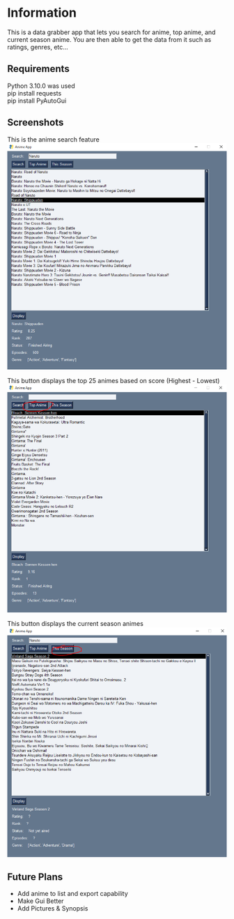 # Information
This is a data grabber app that lets you search for anime, top anime, and current season anime. You are then able to get the data from it such as ratings, genres, etc...

## Requirements
Python 3.10.0 was used  
pip install requests  
pip install PyAutoGui

## Screenshots
This is the anime search feature
![alt text](https://github.com/khoawack/Anime-Info/blob/main/ScreenShots/Test2.PNG)

This button displays the top 25 animes based on score (Highest - Lowest)
![alt text](https://github.com/khoawack/Anime-Info/blob/main/ScreenShots/Test1.PNG)

This button displays the current season animes
![alt text](https://github.com/khoawack/Anime-Info/blob/main/ScreenShots/Test3.PNG)

## Future Plans
- Add anime to list and export capability
- Make Gui Better
- Add Pictures & Synopsis
